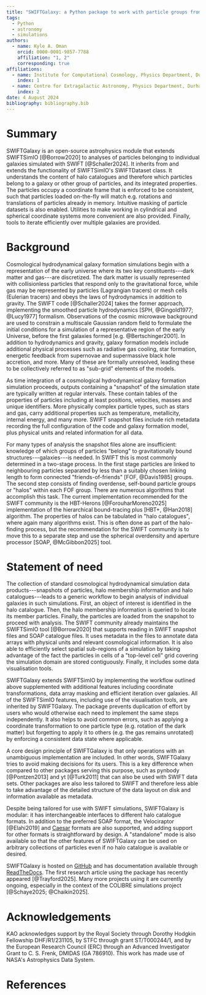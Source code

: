 ```yaml
---
title: "SWIFTGalaxy: a Python package to work with particle groups from SWIFT simulations"
tags:
  - Python
  - astronomy
  - simulations
authors:
  - name: Kyle A. Oman
    orcid: 0000-0001-9857-7788
    affiliation: "1, 2"
    corresponding: true
affiliations:
  - name: Institute for Computational Cosmology, Physics Department, Durham University, United Kingdom
    index: 1
  - name: Centre for Extragalactic Astronomy, Physics Department, Durham University, United Kingdom
    index: 2
date: 4 August 2024
bibliography: bibliography.bib
---
```


# Summary

SWIFTGalaxy is an open-source astrophysics module that extends SWIFTSimIO [@Borrow2020] to analyses of particles belonging to individual galaxies simulated with SWIFT [@Schaller2024]. It inherits from and extends the functionality of SWIFTSimIO's SWIFTDataset class. It understands the content of halo catalogues and therefore which particles belong to a galaxy or other group of particles, and its integrated properties. The particles occupy a coordinate frame that is enforced to be consistent, such that particles loaded on-the-fly will match e.g. rotations and translations of particles already in memory. Intuitive masking of particle datasets is also enabled. Utilities to make working in cylindrical and spherical coordinate systems more convenient are also provided. Finally, tools to iterate efficiently over multiple galaxies are provided.

# Background

Cosmological hydrodynamical galaxy formation simulations begin with a representation of the early universe where its two key constituents---dark matter and gas---are discretized. The dark matter is usually represented with collisionless particles that respond only to the gravitational force, while gas may be represented by particles (Lagrangian tracers) or mesh cells (Eulerian tracers) and obeys the laws of hydrodynamics in addition to gravity. The SWIFT code [@Schaller2024] takes the former approach, implementing the smoothed particle hydrodynamics [SPH, @Gingold1977; @Lucy1977] formalism. Observations of the cosmic microwave background are used to constrain a multiscale Gaussian random field to formulate the initial conditions for a simulation of a representative region of the early Universe, before the first galaxies formed [e.g. @Bertschinger2001]. In addition to hydrodynamics and gravity, galaxy formation models include additional physical processes such as radiative gas cooling, star formation, energetic feedback from supernovae and supermassive black hole accretion, and more. Many of these are formally unresolved, leading these to be collectively referred to as "sub-grid" elements of the models.

As time integration of a cosmological hydrodynamical galaxy formation simulation proceeds, outputs containing a "snapshot" of the simulation state are typically written at regular intervals. These contain tables of the properties of particles including at least positions, velocities, masses and unique identifiers. More physically complex particle types, such as stars and gas, carry additional properties such as temperature, metallicity, internal energy, and many more. SWIFT snapshot files include rich metadata recording the full configuration of the code and galaxy formation model, plus physical units and related information for all data.

For many types of analysis the snapshot files alone are insufficient: knowledge of which groups of particles "belong" to gravitationally bound structures---galaxies---is needed. In SWIFT this is most commonly determined in a two-stage process. In the first stage particles are linked to neighbouring particles separated by less than a suitably chosen linking length to form connected "friends-of-friends" [FOF, @Davis1985] groups. The second step consists of finding overdense, self-bound particle groups or "halos" within each FOF group. There are numerous algorithms that accomplish this task. The current implementation recommended for the SWIFT community is the HBT-Herons [@ForouharMoreno2025] implementation of the hierarchical bound-tracing plus [HBT+, @Han2018] algorithm. The properties of halos can be tabulated in "halo catalogues", where again many algorithms exist. This is often done as part of the halo-finding process, but the recommendation for the SWIFT community is to move this to a separate step and use the spherical overdensity and aperture processor [SOAP, @McGibbon2025] tool.

# Statement of need

The collection of standard cosmological hydrodynamical simulation data products---snapshots of particles, halo membership information and halo catalogues---leads to a generic workflow to begin analysis of individual galaxies in such simulations. First, an object of interest is identified in the halo catalogue. Then, the halo membership information is queried to locate its member particles. Finally, the particles are loaded from the snapshot to proceed with analysis. The SWIFT community already maintains the SWIFTSimIO tool [@Borrow2020] that supports reading in SWIFT snapshot files and SOAP catalogue files. It uses metadata in the files to annotate data arrays with physical units and relevant cosmological information. It is also able to efficiently select spatial sub-regions of a simulation by taking advantage of the fact the particles in cells of a "top-level cell" grid covering the simulation domain are stored contiguously. Finally, it includes some data visualisation tools.

SWIFTGalaxy extends SWIFTSimIO by implementing the workflow outlined above supplemented with additional features including coordinate transformations, data array masking and efficient iteration over galaxies. All of the SWIFTSimIO features, including use of the visualisation tools, are inherited by SWIFTGalaxy. The package prevents duplication of effort by users who would otherwise each need to implement the same steps independently. It also helps to avoid common errors, such as applying a coordinate transformation to one particle type (e.g. rotation of the dark matter) but forgetting to apply it to others (e.g. the gas remains unrotated) by enforcing a consistent data state where applicable.

A core design principle of SWIFTGalaxy is that only operations with an unambiguous implementation are included. In other words, SWIFTGalaxy tries to avoid making decisions for its users. This is a key difference when compared to other packages serving this purpose, such as pynbody [@Pontzen2013] and yt [@Turk2011] that can also be used with SWIFT data sets. Other packages are also less tailored to SWIFT and therefore less able to take advantage of the detailed structure of the data layout on disk and information available as metadata.

Despite being tailored for use with SWIFT simulations, SWIFTGalaxy is modular: it has interchangeable interfaces to different halo catalogue formats. In addition to the preferred SOAP format, the Velociraptor [@Elahi2019] and [Caesar](https://github.com/dnarayanan/caesar) formats are also supported, and adding support for other formats is straightforward by design. A "standalone" mode is also available so that the other features of SWIFTGalaxy can be used on arbitrary collections of particles even if no halo catalogue is available or desired.

SWIFTGalaxy is hosted on [GitHub](https://github.com/SWIFTSIM/swiftgalaxy) and has documentation available through [ReadTheDocs](https://swiftgalaxy.readthedocs.io). The first research article using the package has recently appeared [@Trayford2025]. Many more projects using it are currently ongoing, especially in the context of the COLIBRE simulations project [@Schaye2025; @Chaikin2025].

# Acknowledgements

KAO acknowledges support by the Royal Society through Dorothy Hodgkin Fellowship DHF/R1/231105, by STFC through grant ST/T000244/1, and by the European Research Council (ERC) through an Advanced Investigator Grant to C. S. Frenk, DMIDAS (GA 786910). This work has made use of NASA's Astrophysics Data System.

# References
